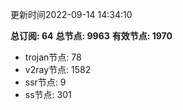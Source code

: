 更新时间2022-09-14 14:34:10

**总订阅: 64**
**总节点: 9963**
**有效节点: 1970**
- trojan节点: 78
- v2ray节点: 1582
- ssr节点: 9
- ss节点: 301

